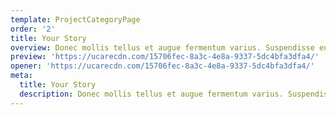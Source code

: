 ```yaml
---
template: ProjectCategoryPage
order: '2'
title: Your Story
overview: Donec mollis tellus et augue fermentum varius. Suspendisse eu ante nisi. Fusce laoreet ante risus, ornare fermentum mi placerat ac. Nulla facilisi. Interdum et malesuada fames ac ante ipsum primis in faucibus.
preview: 'https://ucarecdn.com/15706fec-8a3c-4e8a-9337-5dc4bfa3dfa4/'
opener: 'https://ucarecdn.com/15706fec-8a3c-4e8a-9337-5dc4bfa3dfa4/'
meta:
  title: Your Story
  description: Donec mollis tellus et augue fermentum varius. Suspendisse eu ante nisi. Fusce laoreet ante risus, ornare fermentum mi placerat ac. Nulla facilisi. Interdum et malesuada fames ac ante ipsum primis in faucibus.
---
```

